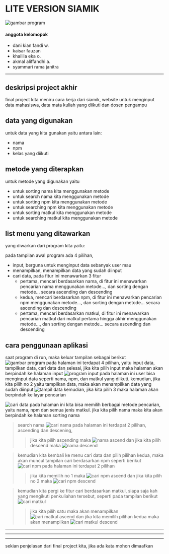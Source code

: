 # LITE VERSION SIAMIK

![gambar program](/menu%20utama.png)

#### anggota kelomopok

* dani kian fandi w.
* kaisar fauzan
* khailila eka o.
* akmal aliffandhi a.
* syammari rama janitra

---

## deskripsi project akhir

final project kita meniru cara kerja dari siamik, website untuk menginput data mahasiswa, data mata kuliah yang diikuti dan dosen pengampu

## data yang digunakan
untuk data yang kita gunakan yaitu antara lain:
* nama
* npm
* kelas yang diikuti

## metode yang diterapkan
untuk metode yang digunakan yaitu
* untuk sorting nama kita menggunakan metode
* untuk search nama kita menggunakan metode
* untuk sorting npm kita menggunakan metode
* untuk searching npm kita menggunakan metode
* untuk sorting matkul kita menggunakan metode
* untuk searching matkul kita menggunakan metode

## list menu yang ditawarkan
yang diwarkan dari program kita yaitu:

pada tampilan awal program ada 4 pilihan,
* input, berguna untuk menginput data sebanyak user mau
* menampilkan, menampilkan data yang sudah diinput
* cari data, pada fitur ini menawarkan 3 fitur
    * pertama, mencari berdasarkan nama, di fitur ini menawarkan pencarian nama menggunakan metode..., dan sorting dengan metode... secara ascending dan descending
    *  kedua, mencari berdasarkan npm, di fitur ini menawarkan pencarian npm menggunakan metode..., dan sorting dengan metode... secara ascending dan descending
    *   pertama, mencari berdasarkan matkul, di fitur ini menawarkan pencarian matkul dari matkul pertama hingga akhir menggunakan metode..., dan sorting dengan metode... secara ascending dan descending

## cara penggunaan aplikasi
saat program di run, maka keluar tampilan sebagai berikut
![gambar program](/menu%20utama.png)
pada halaman ini terdapat 4 pilihan, yaitu input data, tampilkan data, cari data dan selesai, jika kita pilih input maka halaman akan berpindah ke halaman input
![program input](/input%20data.png)
pada halaman ini user bisa menginput data seperti nama, npm, dan matkul yang diikuti. kemudian, jika kita pilih no 2 yaitu tampilkan data, maka akan menampilkan data yang sudah diinput
![tampil data](tampil%20data.png)
kemudian, jika kita pilih 3 maka halaman akan berpindah ke layar pencarian


![cari data](cari%20data.png)
pada halaman ini kita bisa memilih berbagai metode pencarian, yaitu nama, npm dan semua jenis matkul. jika kita pilih nama maka kita akan berpindah ke halaman sorting nama

>search nama
![cari nama](/cari%20nama.png)
pada halaman ini terdapat 2 pilihan, 
ascending dan descening, 
>>jika kita pilih ascending maka
![nama ascend](cari%20nama%20ascend.png)
>>dan jika kita pilih descend maka
![nama descend](cari%20nama%20descend.png)

>kemudian kita kembali ke menu cari data dan pilih pilihan kedua, maka akan muncul tampilan cari berdasarkan npm seperti berikut
![cari npm](/cari%20npm.png)
pada halaman ini terdapat 2 pilihan
>>jika kita memilih no 1 maka
![cari npm ascend](cari%20npm%20ascend.png)
>>dan jika kita pilih no 2 maka
![cari npm descend](cari%20npm%20descend.png)

>kemudian kita pergi ke fitur cari berdasarkan matkul, siapa saja kah yang mengikuti penkuliahan tersebut, seperti pada tampilan berikut
![cari matkul](cari%20matkul.png)
>>jika kita pilih satu maka akan menampilkan
![cari matkul ascend](cari%20matkul%20ascend.png)
>>dan jika kita memilih pilihan kedua maka akan menampilkan
![cari matkul descend](cari%20matkul%20descend.png)

---
---
---
sekian penjelasan dari final project kita, jika ada kata mohon dimaafkan
